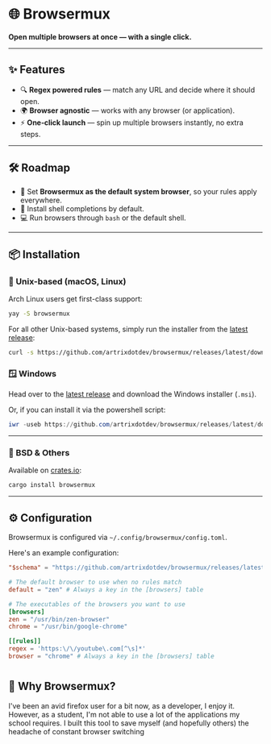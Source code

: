 # 🌐 Browsermux
**Open multiple browsers at once — with a single click.**

<!-- [![Crates.io](https://img.shields.io/crates/v/browsermux)](https://crates.io/crates/browsermux) -->
<!-- [![AUR](https://img.shields.io/aur/version/browsermux)](https://aur.archlinux.org/packages/browsermux) -->

---

## ✨ Features
- 🔍 **Regex powered rules** — match any URL and decide where it should open.
- 🌍 **Browser agnostic** — works with any browser (or application).
- ⚡ **One‑click launch** — spin up multiple browsers instantly, no extra steps.

---

## 🛠️ Roadmap
- 🚀 Set **Browsermux as the default system browser**, so your rules apply everywhere.
- 📝 Install shell completions by default.
- 💻 Run browsers through `bash` or the default shell.


---

## 📦 Installation

### 🐧 Unix-based (macOS, Linux)
Arch Linux users get first-class support:
```bash
yay -S browsermux
```

For all other Unix-based systems, simply run the installer from the [latest release](https://github.com/artrixdotdev/browsermux/releases/latest):

```bash
curl -s https://github.com/artrixdotdev/browsermux/releases/latest/download/browsermux-installer.sh | bash
```


### 🪟 Windows
Head over to the [latest release](https://github.com/artrixdotdev/browsermux/releases/latest) and download the Windows installer (`.msi`).

Or, if you can install it via the powershell script:

```powershell
iwr -useb https://github.com/artrixdotdev/browsermux/releases/latest/download/browsermux-installer.ps1 | iex
```



---

### 🐚 BSD & Others
Available on [crates.io](https://crates.io/crates/browsermux):
```bash
cargo install browsermux
```

---

## ⚙️ Configuration
Browsermux is configured via `~/.config/browsermux/config.toml`.

Here's an example configuration:
```toml
"$schema" = "https://github.com/artrixdotdev/browsermux/releases/latest/download/schema.json"

# The default browser to use when no rules match
default = "zen" # Always a key in the [browsers] table

# The executables of the browsers you want to use
[browsers]
zen = "/usr/bin/zen-browser"
chrome = "/usr/bin/google-chrome"

[[rules]]
regex = 'https:\/\/youtube\.com[^\s]*'
browser = "chrome" # Always a key in the [browsers] table
```

#

## 🚀 Why Browsermux?
I've been an avid firefox user for a bit now, as a developer, I enjoy it. However, as a student, I'm not able to use a lot of the applications my school requires.
I built this tool to save myself (and hopefully others) the headache of constant browser switching

